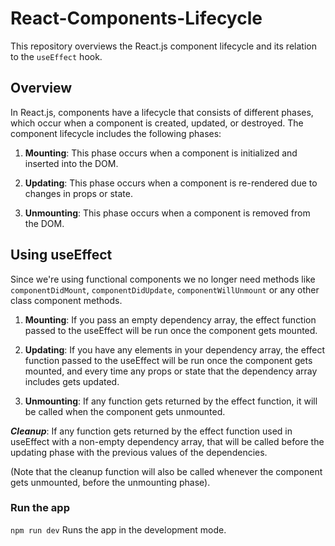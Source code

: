 # React-Components-Lifecycle

This repository overviews the React.js component lifecycle and its relation to the `useEffect` hook.

## Overview

In React.js, components have a lifecycle that consists of different phases, which occur when a component is created, updated, or destroyed. The component lifecycle includes the following phases:

1. **Mounting**: This phase occurs when a component is initialized and inserted into the DOM.

2. **Updating**: This phase occurs when a component is re-rendered due to changes in props or state.

3. **Unmounting**: This phase occurs when a component is removed from the DOM.

## Using useEffect
Since we're using functional components we no longer need methods like `componentDidMount`, `componentDidUpdate`, `componentWillUnmount` or any other class component methods.

1. **Mounting**: If you pass an empty dependency array, the effect function passed to the useEffect will be run once the component gets mounted.

2. **Updating**: If you have any elements in your dependency array, the effect function passed to the useEffect will be run once the component gets mounted, and every time any props or state that the dependency array includes gets updated.

4. **Unmounting**: If any function gets returned by the effect function, it will be called when the component gets unmounted.

***Cleanup***: If any function gets returned by the effect function used in useEffect with a non-empty dependency array, that will be called before the updating phase with the previous values of the dependencies.

(Note that the cleanup function will also be called whenever the component gets unmounted, before the unmounting phase).

### Run the app
`npm run dev` Runs the app in the development mode.
